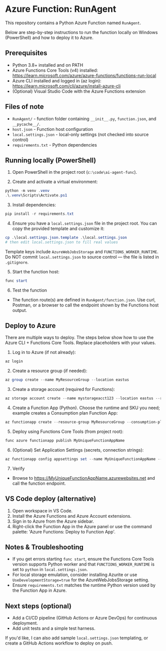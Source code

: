 # Azure Function: RunAgent

This repository contains a Python Azure Function named `RunAgent`.

Below are step-by-step instructions to run the function locally on Windows (PowerShell) and how to deploy it to Azure.

## Prerequisites
- Python 3.8+ installed and on PATH
- Azure Functions Core Tools (v4) installed: https://learn.microsoft.com/azure/azure-functions/functions-run-local
- Azure CLI installed and logged in (az login): https://learn.microsoft.com/cli/azure/install-azure-cli
- (Optional) Visual Studio Code with the Azure Functions extension

## Files of note
- `RunAgent/` - function folder containing `__init__.py`, `function.json`, and `__pycache__/`.
- `host.json` - Function host configuration
- `local.settings.json` - local-only settings (not checked into source control)
- `requirements.txt` - Python dependencies

## Running locally (PowerShell)

1. Open PowerShell in the project root (`c:\code\ai-agent-func`).

2. Create and activate a virtual environment:

```powershell
python -m venv .venv
.\.venv\Scripts\Activate.ps1
```

3. Install dependencies:

```powershell
pip install -r requirements.txt
```

4. Ensure you have a `local.settings.json` file in the project root. You can copy the provided template and customize it:

```powershell
cp .\local.settings.json.template .\local.settings.json
# then edit local.settings.json to fill real values
```

Template keys include `AzureWebJobsStorage` and `FUNCTIONS_WORKER_RUNTIME`. Do NOT commit `local.settings.json` to source control — the file is listed in `.gitignore`.

5. Start the function host:

```powershell
func start
```

6. Test the function
- The function route(s) are defined in `RunAgent/function.json`. Use curl, Postman, or a browser to call the endpoint shown by the Functions host output.

## Deploy to Azure

There are multiple ways to deploy. The steps below show how to use the Azure CLI + Functions Core Tools. Replace placeholders with your values.

1. Log in to Azure (if not already):

```powershell
az login
```

2. Create a resource group (if needed):

```powershell
az group create --name MyResourceGroup --location eastus
```

3. Create a storage account (required for Functions):

```powershell
az storage account create --name mystorageacct123 --location eastus --resource-group MyResourceGroup --sku Standard_LRS
```

4. Create a Function App (Python). Choose the runtime and SKU you need; example creates a Consumption plan Function App:

```powershell
az functionapp create --resource-group MyResourceGroup --consumption-plan-location eastus --runtime python --runtime-version 3.9 --functions-version 4 --name MyUniqueFunctionAppName --storage-account mystorageacct123
```

5. Deploy using Functions Core Tools (from project root):

```powershell
func azure functionapp publish MyUniqueFunctionAppName
```

6. (Optional) Set Application Settings (secrets, connection strings):

```powershell
az functionapp config appsettings set --name MyUniqueFunctionAppName --resource-group MyResourceGroup --settings "MySetting=MyValue"
```

7. Verify
- Browse to https://MyUniqueFunctionAppName.azurewebsites.net and call the function endpoint.

## VS Code deploy (alternative)
1. Open workspace in VS Code.
2. Install the Azure Functions and Azure Account extensions.
3. Sign in to Azure from the Azure sidebar.
4. Right-click the Function App in the Azure panel or use the command palette: 'Azure Functions: Deploy to Function App'.

## Notes & Troubleshooting
- If you get errors starting `func start`, ensure the Functions Core Tools version supports Python worker and that `FUNCTIONS_WORKER_RUNTIME` is set to `python` in `local.settings.json`.
- For local storage emulation, consider installing Azurite or use `UseDevelopmentStorage=true` for the AzureWebJobsStorage setting.
- Ensure `requirements.txt` matches the runtime Python version used by the Function App in Azure.

## Next steps (optional)
- Add a CI/CD pipeline (GitHub Actions or Azure DevOps) for continuous deployment.
- Add unit tests and a simple test harness.

If you'd like, I can also add sample `local.settings.json` templating, or create a GitHub Actions workflow to deploy on push.
